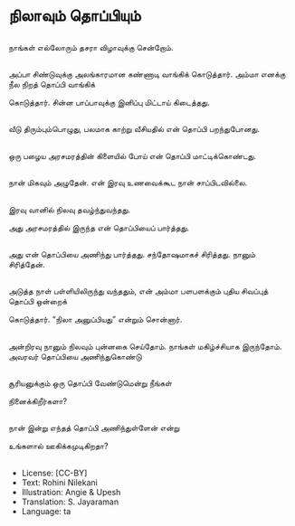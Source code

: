 # நிலாவும் தொப்பியும்

##
நாங்கள் எல்லோரும் தசரா விழாவுக்கு சென்றோம்.

##
அப்பா சிண்டுவுக்கு அலங்காரமான கண்ணாடி வாங்கிக்  கொடுத்தார். அம்மா எனக்கு நீல நிறத் தொப்பி வாங்கிக்

கொடுத்தார். சின்ன பாப்பாவுக்கு இனிப்பு மிட்டாய் கிடைத்தது.

##
வீடு திரும்பும்பொழுது, பலமாக காற்று வீசியதில் என் தொப்பி பறந்துபோனது.

##
ஒரு பழைய அரசமரத்தின் கிளையில் போய் என் தொப்பி  மாட்டிக்கொண்டது.

##
நான் மிகவும் அழுதேன். என் இரவு உணவைக்கூட நான் சாப்பிடவில்லை. 

##
இரவு வானில் நிலவு தவழ்ந்துவந்தது.

அது அரசமரத்தில் இருந்த என் தொப்பியைப் பார்த்தது.

##
அது என் தொப்பியை அணிந்து பார்த்தது. சந்தோஷமாகச் சிரித்தது. நானும் சிரித்தேன்.

##
அடுத்த நாள் பள்ளியிலிருந்து வந்ததும், என் அம்மா பளபளக்கும் புதிய சிவப்புத் தொப்பி ஒன்றைக்

கொடுத்தார். “நிலா அனுப்பியது” என்றும் சொன்னார்.

##
அன்றிரவு நானும் நிலவும் புன்னகை செய்தோம். நாங்கள் மகிழ்ச்சியாக இருந்தோம். அவரவர் தொப்பியை அணிந்துகொண்டு

##
சூரியனுக்கும் ஒரு தொப்பி வேண்டுமென்று நீங்கள்

நினைக்கிறீர்களா?

##
நான் இன்று எந்தத் தொப்பி அணிந்துள்ளேன் என்று

உங்களால் ஊகிக்கமுடிகிறதா?

##
* License: [CC-BY]
* Text: Rohini Nilekani
* Illustration: Angie & Upesh
* Translation: S. Jayaraman
* Language: ta
